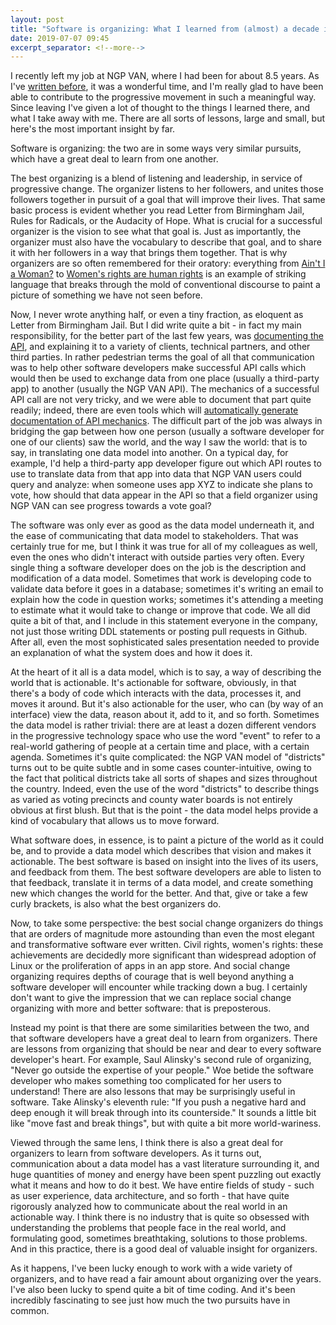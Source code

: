 ```yaml
---
layout: post
title: "Software is organizing: What I learned from (almost) a decade in progressive tech"
date: 2019-07-07 09:45
excerpt_separator: <!--more-->
---
```


I recently left my job at NGP VAN, where I had been for about 8.5 years. As I've [written before](https://shaisachs.github.io/2019/02/24/leaving-ngp-van.html), it was a wonderful time, and I'm really glad to have been able to contribute to the progressive movement in such a meaningful way. Since leaving I've given a lot of thought to the things I learned there, and what I take away with me. There are all sorts of lessons, large and small, but here's the most important insight by far.

Software is organizing: the two are in some ways very similar pursuits, which have a great deal to learn from one another.

<!--more-->

The best organizing is a blend of listening and leadership, in service of progressive change. The organizer listens to her followers, and unites those followers together in pursuit of a goal that will improve their lives. That same basic process is evident whether you read Letter from Birmingham Jail, Rules for Radicals, or the Audacity of Hope. What is crucial for a successful organizer is the vision to see what that goal is. Just as importantly, the organizer must also have the vocabulary to describe that goal, and to share it with her followers in a way that brings them together. That is why organizers are so often remembered for their oratory: everything from [Ain't I a Woman?](https://www.nps.gov/articles/sojourner-truth.htm) to [Women's rights are human rights](https://www.pbs.org/weta/washingtonweek/web-video/hillary-clinton-declares-womens-rights-are-human-rights) is an example of striking language that breaks through the mold of conventional discourse to paint a picture of something we have not seen before.

Now, I never wrote anything half, or even a tiny fraction, as eloquent as Letter from Birmingham Jail. But I did write quite a bit - in fact my main responsibility, for the better part of the last few years, was [documenting the API](https://developers.ngpvan.com/), and explaining it to a variety of clients, technical partners, and other third parties. In rather pedestrian terms the goal of all that communication was to help other software developers make successful API calls which would then be used to exchange data from one place (usually a third-party app) to another (usually the NGP VAN API). The mechanics of a successful API call are not very tricky, and we were able to document that part quite readily; indeed, there are even tools which will [automatically generate documentation of API mechanics](https://swagger.io/). The difficult part of the job was always in bridging the gap between how one person (usually a software developer for one of our clients) saw the world, and the way I saw the world: that is to say, in translating one data model into another. On a typical day, for example, I'd help a third-party app developer figure out which API routes to use to translate data from that app into data that NGP VAN users could query and analyze: when someone uses app XYZ to indicate she plans to vote, how should that data appear in the API so that a field organizer using NGP VAN can see progress towards a vote goal?

The software was only ever as good as the data model underneath it, and the ease of communicating that data model to stakeholders. That was certainly true for me, but I think it was true for all of my colleagues as well, even the ones who didn't interact with outside parties very often. Every single thing a software developer does on the job is the description and modification of a data model. Sometimes that work is developing code to validate data before it goes in a database; sometimes it's writing an email to explain how the code in question works; sometimes it's attending a meeting to estimate what it would take to change or improve that code. We all did quite a bit of that, and I include in this statement everyone in the company, not just those writing DDL statements or posting pull requests in Github. After all, even the most sophisticated sales presentation needed to provide an explanation of what the system does and how it does it.

At the heart of it all is a data model, which is to say, a way of describing the world that is actionable. It's actionable for software, obviously, in that there's a body of code which interacts with the data, processes it, and moves it around. But it's also actionable for the user, who can (by way of an interface) view the data, reason about it, add to it, and so forth. Sometimes the data model is rather trivial: there are at least a dozen different vendors in the progressive technology space who use the word "event" to refer to a real-world gathering of people at a certain time and place, with a certain agenda. Sometimes it's quite complicated: the NGP VAN model of "districts" turns out to be quite subtle and in some cases counter-intuitive, owing to the fact that political districts take all sorts of shapes and sizes throughout the country. Indeed, even the use of the word "districts" to describe things as varied as voting precincts and county water boards is not entirely obvious at first blush. But that is the point - the data model helps provide a kind of vocabulary that allows us to move forward.

What software does, in essence, is to paint a picture of the world as it could be, and to provide a data model which describes that vision and makes it actionable. The best software is based on insight into the lives of its users, and feedback from them. The best software developers are able to listen to that feedback, translate it in terms of a data model, and create something new which changes the world for the better. And that, give or take a few curly brackets, is also what the best organizers do.

Now, to take some perspective: the best social change organizers do things that are orders of magnitude more astounding than even the most elegant and transformative software ever written. Civil rights, women's rights: these achievements are decidedly more significant than widespread adoption of Linux or the proliferation of apps in an app store. And social change organizing requires depths of courage that is well beyond anything a software developer will encounter while tracking down a bug. I certainly don't want to give the impression that we can replace social change organizing with more and better software: that is preposterous.

Instead my point is that there are some similarities between the two, and that software developers have a great deal to learn from organizers. There are lessons from organizing that should be near and dear to every software developer's heart. For example, Saul Alinsky's second rule of organizing, "Never go outside the expertise of your people." Woe betide the software developer who makes something too complicated for her users to understand! There are also lessons that may be surprisingly useful in software. Take Alinsky's eleventh rule: "If you push a negative hard and deep enough it will break through into its counterside." It sounds a little bit like "move fast and break things", but with quite a bit more world-wariness.

Viewed through the same lens, I think there is also a great deal for organizers to learn from software developers. As it turns out, communication about a data model has a vast literature surrounding it, and huge quantities of money and energy have been spent puzzling out exactly what it means and how to do it best. We have entire fields of study - such as user experience, data architecture, and so forth - that have quite rigorously analyzed how to communicate about the real world in an actionable way. I think there is no industry that is quite so obsessed with understanding the problems that people face in the real world, and formulating good, sometimes breathtaking, solutions to those problems. And in this practice, there is a good deal of valuable insight for organizers.

As it happens, I've been lucky enough to work with a wide variety of organizers, and to have read a fair amount about organizing over the years. I've also been lucky to spend quite a bit of time coding. And it's been incredibly fascinating to see just how much the two pursuits have in common.

